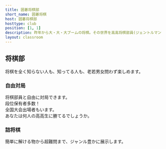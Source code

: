 ```yaml
---
title: 囲碁将棋部
short_name: 囲碁将棋
host: 囲碁将棋部
hosttype: club
position: [1, 1]
description: 昨年から大・大・大ブームの将棋。その世界を高高将棋部員(ジェントルマン)が御案内致します。全く分からない人も、ベテランの人も楽しめます。是非お越しください。
layout: classroom
---
```

## 将棋部
将棋を全く知らない人も、知ってる人も、老若男女問わず楽しめます。

### 自由対局
将棋部員と自由に対局できます。  
段位保有者多数！  
全国大会出場者もいます。  
あなたは何人の高高生に勝てるでしょうか。

### 詰将棋
簡単に解ける物から超難問まで、ジャンル豊かに展示します。
